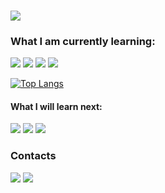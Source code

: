 
### 
<p>
    <a href='https://www.linkedin.com/in/arthur-de-dominicis-3b2a322a0/'> <img src='https://img.shields.io/badge/linkedin-blue'/></a> 
</p>
<h3>What I am currently learning:</h3>
<p>
    <img src='https://img.shields.io/badge/Tailwind_CSS-38B2AC?style=for-the-badge&logo=tailwind-css&logoColor=white'/>
    <img src='https://img.shields.io/badge/JavaScript-323330?style=for-the-badge&logo=javascript&logoColor=F7DF1E'/>
    <img src='https://img.shields.io/badge/TypeScript-007ACC?style=for-the-badge&logo=typescript&logoColor=white'/>
    <img src='https://img.shields.io/badge/Angular-DD0031?style=for-the-badge&logo=angular&logoColor=white'/>


</p>

[![Top Langs](https://github-readme-stats.vercel.app/api/top-langs/?username=Achap05)](https://github.com/anuraghazra/github-readme-stats)


<h4>What I will learn next:</h4>
    <img src='https://img.shields.io/badge/C%23-239120?style=for-the-badge&logo=csharp&logoColor=white'/>
    <img src='https://img.shields.io/badge/.NET-512BD4?style=for-the-badge&logo=dotnet&logoColor=white'/>
    <img src='https://img.shields.io/badge/Angular-DD0031?style=for-the-badge&logo=angular&logoColor=white'/>



<h3>Contacts</h3>
    <a href='https://www.linkedin.com/in/arthur-de-dominicis-3b2a322a0/'><img src='https://img.shields.io/badge/LinkedIn-0077B5?style=for-the-badge&logo=linkedin&logoColor=white'/></a> 
    <a href='mailto:chapon.art@gmail.com'><img src='https://img.shields.io/badge/Gmail-D14836?style=for-the-badge&logo=gmail&logoColor=white'/></a>
    
